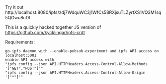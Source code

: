 Try it out http://localhost:8080/ipfs/zdj7WdquWC3j1WfCs58RXjsuTLZyrtXS1VQ3M1sq5QGwu8uDt

This is a quickly hacked together JS version of https://github.com/kycklingar/ipfs-crdt

Requirements:

    go-ipfs daemon with --enable-pubsub-experiment and ipfs API access on localhost:5001
    enable API access with 
    "ipfs config --json API.HTTPHeaders.Access-Control-Allow-Methods '["GET","POST"]'"
    "ipfs config --json API.HTTPHeaders.Access-Control-Allow-Origin '["*"]'"
